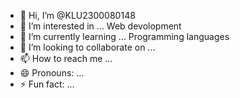 - 👋 Hi, I’m @KLU2300080148
- 👀 I’m interested in ... Web devolopment
- 🌱 I’m currently learning ... Programming languages
- 💞️ I’m looking to collaborate on ... 
- 📫 How to reach me ...
- 😄 Pronouns: ...
- ⚡ Fun fact: ...

<!---
KLU2300080184/KLU2300080184 is a ✨ special ✨ repository because its `README.md` (this file) appears on your GitHub profile.
You can click the Preview link to take a look at your changes.
--->
